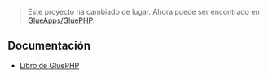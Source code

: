 >Este proyecto ha cambiado de lugar. Ahora puede ser encontrado en [GlueApps/GluePHP](https://github.com/GlueApps/GluePHP).

## Documentación ##
- [Libro de GluePHP](http://gluephp.readthedocs.io/es/latest/)
